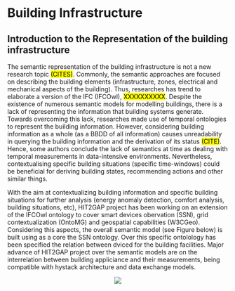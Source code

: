 # Building Infrastructure

## Introduction to the Representation of the building infrastructure

The semantic representation of the building infrastructure is not a new research topic <mark>(CITES)</mark>. Commonly, the semantic approaches are focused on describing the building elements (infrastructure, zones, electrical and mechanical aspects of the building). Thus, researches has trend to elaborate a version of the IFC (IFCOwl), <mark>XXXXXXXXXX</mark>. Despite the existence of numerous semantic models for modelling buildings, there is a lack of representing the information that building systems generate. Towards overcoming this lack, researches made use of temporal ontologies to represent the building information. However, considering building information as a whole (as a BBDD of all information) causes unreadability in querying the building information and the derivation of its status <mark>(CITE)</mark>. Hence, some authors conclude the lack of semantics at time as dealing with temporal measurements in data-intensive environments. Nevertheless, contextualising specific building situations (specific time-windows) could be beneficial for deriving building states, recommending actions and other similar things.

With the aim at contextualizing building information and specific building situations for further analysis (energy anomaly detection, comfort analysis, building situations, etc), HIT2GAP project has been working on an extension of the IFCOwl ontology to cover smart devices obervation (SSN), grid contextualization (OntoMG) and geospatial capabilities (W3CGeo). Considering this aspects, the overall semantic model (see Figure below) is built using as a core the SSN ontology. Over this specific ontolology has been specified the relation between dviced for the building facilities. Major advance of HIT2GAP project over the semantic models are on the interrelation between building appliciance and their measurements, being compatible with hystack architecture and data exchange models.

<div style="text-align:center">
    <img src="http://www.plantuml.com/plantuml/png/xPnRR-Cs5iVVzIa4x4DReDCk-XWC1l3OoKomoIGRfvF55iM0bccRY2Iwb9JKsDtlleStYQJEaJN5Fkn3NoOspvyNyN9uIFqyJS5Adl_rXv-oh7aMzP4fLkL5oPec_rUMvmkbvEjIbbBbAwQUtvSTzwbNicv7blUiUDuhsTLRQxeH-qFhRL9jkHgoV53ybFqdgBPfkUAoFHtvCYtdwS1PcxPmqRPARBgM3qt9eL1UPzcFtsJvYkz4BLeXwrpkylR0RIxUv8hlk5AYtflKzVhJcq8gdaFHRVRDZvbz_FK9sbFbRzysJVtkdKjSyHTHy2HnpUi62YDjqAuuyMxJSFN2JDDYonKyPgVutUwwrftHj8dzNiaZL-q9hUMkQuzTIzVrcS509ERhkcbPhJErekBltkb1ptFz-KBK_rYlLgpbZ_0j_-NtPdlXl_qAu-OwnAMOzhwmyWyNz3CC5MJ--y-hHsXSPeSG6SCFN6AZzSNr71Invx9_l2yWhtYhJadwlHJceUEqyhGt8nAcVkILQ8u7Ree-YFQdFJlsncKfAdWInF99AcYjqlFds-llfIeEOllTzwbgBJkjggTLZp3eeZ1zcveMIcoHv4TUmJJ1MmOB1Si2JyzKb4uEWUzg-2hyD7LBQnYGzvqejx0g7c4v8zLTxmgl0AlO5Q7bikGLD-EJ67mMKh0IJIiK-0HeBYboXgMiZh8cYp6k1OfPWdDHifoiqcklIlbA2ly9bOrJrqTOcwn4Z7TAG3dUImJZ4iom6TDhMl9aVSo4ufATKvYMV9chEr-ZQVQCygnkghnaBYwEnrAmkeWdf9tc_MpK-q_Zji1jF_U7YRtOAr5q9Qm0T4N2hAguAWHgVE2DsCAWQYjYljnsXHblDFDrlUtqL2DABiLUoAx1bdQtAKM1kGd5wkO8ez9CTOYUcethbhX3VDrILaZfi1YaGj9Nl7b6ajVT1dm9j8Yp6Z5_CD40ug1Y_zItsYt39c-wJU2S0b_2MJLUZik3WF4x8GPPTbMDfRzmXNgnPQTQ9kedLfQ8rx1zawHUITcYPTtoQiEH3FUYH7pAVMbTVvBym4I9blx0gYEUUbNg00wnIUZhiIyxi6qO2ANcacsGLEWaHIHJrUDz-YJghNn5NMpG76fNinCSljXWAfajYwBjM8kDsGBsJMmYsMsZn4PDRnCwy58TlbD0bDVoeXKlt7RbenB78tIiYv7In_CXPfAkrKoT9lUlMzvoDLxySU-O_cloN6_bORVSxNQYG4CCeS136a-sK9mXYYVU4XPeBWJd79mquLRUixAGzGcn_4sqnO5ZpkDHmZff6xIqzg3mYi1PjqGRbX0oSxIc9TlfBXNiNAVsypNiKUSoq8R2qjrYXlMXQw56tCIs7FFjSLCgKIYvrv6aZwc3oULFGT6iwJEyVGkpIrRxtfI_1mzU7CQ6opLbMLq-a9bkACjrlLDiRFITPGphLpqXnda_oVg1r_oLRKe-KVaSpLf7pVVobIjAeGTvKW0J7dOGkmn73qbP5iMgcCYeAttir4QOe19hyv8R3vgOhZfUQWlPre_tzvCFinAyuUK7w3dbl6KYk9MrF1vO8mhwuRIx8oL3hq6mf3VBozywSVI-hH1LC7vWtmckWcAitH_jJbibuySPHHrSFkfZ72j9oNiXA_XBsky4dVS3e_CjvKIbdxgYv0nhDt68qHvPd3cz96iTzHNfQSV7MKDyV0zn4aoy_PLGt6za4dELaBE0ieBJNgg0oI9W5aK7ll5E0li8B59QaNR5WUbOYZuTmjpTd-pYQa1FHJFwwSzjybUYnUCvRRoLBnF1abOymimJzZ2GneDdywwXuzYUJnOFFTVgJaX4L8HaUoOVkiPTXmKxnaAeZwpUbaEmWXtyzMwiqDWRxyebPC0k0rGzNttvmk2amtHGjPGIhUQotelHAVm9Gca50JKwjTOj728e8vJu4JhuylVYmEezLY7qrgFKNGOoy5Rw986SF3vsbTWQHqO_rIZ-itsvrOUS1c-RxWLzFwFz7ng-ma6rmKpcrBYJga8Rv1Prk0KGabivDdkRlXjqYmjllTd4i7dxTTFsprdxvwpzFvsrRdyQRYbjlk2A5GhyB3RAdBEk6oWwR1bHhDcp-tqbA38vBkl1HNSrsDNNtV6eUAEN4hr3hPazVaueMbOyq-Od1j48RLvqMo4_YwPZPNYjDveGLTNLmjwgJUZy24v8Ri9B4g9txRQCTwiUIDrhwBqFIs-M84Lx1DeTtNUZEnizPYvv-i3NJmGN98mSebulh7wc-oc8C6RDk25GYgSlAr-Ghbun_VhYNC5z-8Ak3FD2gk37Q4rWdR7nDuRStnX-svX0kFak6C0X59s8GJ5VMy6H-fMrQ1HlZCU3lVe_FsJkvHySiV9RlXLT5RJlie235Hpa0mro4NmuDQIaFtOqw8o3pRDfYGZRxh2FJ8dTZiXlDYH2CUp2w1ik_9g8WPSIBNOD1CzdZeOGwjCY-xeOlNuocL_mR2lzgfUm75jiZFNnz8ML9iec53O-cJWWKGAzuA_AxdUw11y-e0SmjrjIPZl7q0xcXJYAbifuhzrSXxumVM1RGMMxhWlpScHAizY0_zpmxHpj0z_f3Xp4QaR1QzWgz2lDMJMOcAA2CzxC1Z5Hx-pDDT5MQjgj3mnzYxfKicdMv0dx8tVNvwdXXjTxT2wkIubMz4ILz2IsU457pgVUJElfWPar8K2zg6BwMXZhdi-ybCGwXmX1R4H96FKx7Qo-bMWW_5LxZh_MUaLdxmutt7KjOG67XwmnQhjRhp_bbTpoCc-b_m39ZRtzbm5IuZBuZItBT-05eGk42qdSFS-RD-ySv7AHDqrzSM3DkjlO5Azv--ytRtnquEDMdHGXBvb_0q5QT5K1Y6Bhiqs6QFyKoZpX4ccQB4Hcj6m4obZzBaqUPKJBt_hKR0pWZ3FruhJi4CEnqa3nm9kkRBC8rKdwnG0w_M2ORzc8tz5vT5XuaV_MRTiBY6x73-cedl0PWpReHJRAae8yKtcf06NFPMDn1lCc8U_qJD1tg7TFDxc-mItb_cIcO8_hwAfxIET2bt3ngc6RB21tzBGomCuuqH0xGN4cUJI6YTrDyRWH0-TpaRl5U05UXHdVFXZZJ8x_GN8uIvO5_D0FF_po5yie_DhpGPJTaq5PrZD6kkaU1OfJDGMKw3m052ThzYTECTZF-NUYL_BQ-Wu4KDF516mE9Hb163FAyfVBRjKGvMGHJEIAS5oDBs6KaWervP1bOrB4B2SKB1f67M9lyzgkRsxO82WWhcMS3z7JmX0OSeqZ6sHQaZvmU1aUT4ygIyS0aQGWbQaEHR2GgkFtqb-JCw2i-XgJ1_8zapm4raCng6QMKq3u8EQ1y46C0U63M0F01x4EW0zQi0Dy49i5V1330FYCvcG4w0tz0lkEJi1MWX-AyCq49HkEovJ2dvcpR3Wz6-VS7vWnWpaiPrbu6lVBs7W8pEBH3TIcuGtC45nOf5R3J9Z-jD2U6HqfgpZ5q4znaWQVm8DQBCeyKe0yXUcMTOg6RBGwEQkcx8vZcfGOecbQOTccISr0EKt9LgutABiZdwOabe6QKcWQQjAkkQWfWIEafYNLyPpTOakJAYbtK_Q8f9eKbcmpQTSOrLd1-GQV6r_BianMfA-LiomRW2nji0nHafZmGudLiKDfdeWRIeoE6KfI7I-Kf3fMQ5I2vOIIPCy8fOsnVD0erR51fXCyhMOiZlj9qotqawPwucUShd4VSakSlmbJw7FgK6VAZO-TfmtSxhmCCKetCzCKNpUp2BVTp1EZ95vsBlDmehp8vMjvmVrDubBV7Wmxj3r53h1uj9a7wLaMV1cTHIYZEOXGnYTpmiPjcj-UhF7BUSLK-GCbFgqmPTW3Jgxl6ANghqGz-_R6i6omTWgO2CRIolWAHHzz1kejlX88Uhk_6KZ4bjEvo2t5f9Ks9NC03w8HZGch6xwzstcPZI7NSLuRMdX4BPRU88a1EPUDwnyMOFHWYz5ijOTerATOrYXB2xGpEbhaoSHkxSp6sIxZ3vCYimW338vgILlmUWAk3ydghyQmd0FCY6Jipnfepfi_cZCBQCo9arpmLCEeMX8od7-BGUSsiXHsJ0GeD9bb62Hfzg84Z2I52Hz9wb9OZnIco1ufZC2zB4jRRDolHoNZhakPJYqDaCjO3FNlJJ1Jxs7YmfGUdjlf2KLV-RXjzlB9yv_d6qT8CmIHTB6K_Pe5ZAdr7NXwXAF2J8sCO-Gp4OnuJuWI2KRNX8mUg9mIzMJbb6X0BATK4MkP1JYdEUP5nEnaPJ4x2mV16BQT62T4cO2soRWEha9h-xreSEb7yuwKsnU7v-KGF3SGO3LpzOr50xwYUEtGPnTVSQRVBtfz-CB4xkgtNDDBvZUJeny4cRrywdTxvaO5XLZFPakGrhFw4U1wDaU2kvxLJyAlStBZEEoSd34WEpU7GsRdoaCGTcwU_l9gXlwFb1-XjxCR5SEuzkQMG96DousPnNFo7c2S8NH4unmb53cdPiCy_k_A6r6HS_8OJFASSE0cpoa7Y796vH5HEKEF8PPpgkcPow_eH7bM75APimPnG3HdoHspEKCRG9npdZ2bEhyYZy4yp-aHxdD65G446hwV2NwExeGZkDF8uny6X9ThbjaaDGIwIPUP49oqC0GvILN4Sv8g3EianJZTISf7a2UfrAodwUpuTnP3jOxa92LNp0GBXkiqOUA0Sv9vDBgPzMIdEVCueBCVz-H77NvLiFfvMe5WctsPuG7TJpoDPKxOBPyvpCRqToHE5Y2Oz7ycSHnen0CuBgQAWqK4Xl_gn2or4T-O25AsCSim9D96_KrB6WVECRESegayuHi3Ky8rGhD7ZANRhIcBlih6JHvVpFm7-w0Zl97AhX57qZPWZeJ4eOwazTWUS5j2F185kDZT_ec3vv4bvXof0WVMSUAXFUz8I1nNYniZxf7M6FQHCFTuODP_SjCkmGUpKOgTBHJ_IEXf1l9C1JG7IMISOY79ph0y96KEc4X2OhZ8pFnhHpZW8ODaoq462PP_318CznXyVqfp6CwHQeLc7GbRm3jI2arK4QO0UoGa7dsap3t-I0aC0fdPFtPbU_OnJDHkNh-XVlLNoD5tXpXcTlLuXsU__HS0">
</div>

